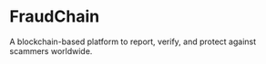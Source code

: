 # FraudChain
A blockchain-based platform to report, verify, and protect against scammers worldwide.
